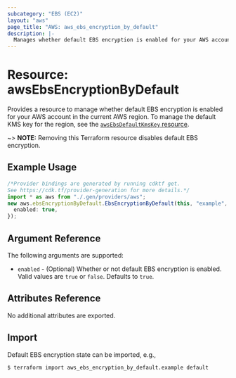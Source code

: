 ```yaml
---
subcategory: "EBS (EC2)"
layout: "aws"
page_title: "AWS: aws_ebs_encryption_by_default"
description: |-
  Manages whether default EBS encryption is enabled for your AWS account in the current AWS region.
---
```


# Resource: awsEbsEncryptionByDefault

Provides a resource to manage whether default EBS encryption is enabled for your AWS account in the current AWS region. To manage the default KMS key for the region, see the [`awsEbsDefaultKmsKey` resource](/docs/providers/aws/r/ebs_default_kms_key.html).

\~> **NOTE:** Removing this Terraform resource disables default EBS encryption.

## Example Usage

```typescript
/*Provider bindings are generated by running cdktf get.
See https://cdk.tf/provider-generation for more details.*/
import * as aws from "./.gen/providers/aws";
new aws.ebsEncryptionByDefault.EbsEncryptionByDefault(this, "example", {
  enabled: true,
});

```

## Argument Reference

The following arguments are supported:

* `enabled` - (Optional) Whether or not default EBS encryption is enabled. Valid values are `true` or `false`. Defaults to `true`.

## Attributes Reference

No additional attributes are exported.

## Import

Default EBS encryption state can be imported, e.g.,

```console
$ terraform import aws_ebs_encryption_by_default.example default
```
